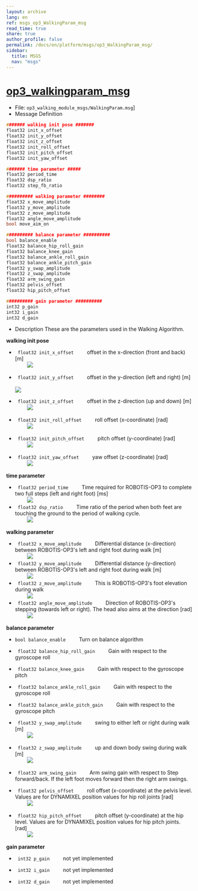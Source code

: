 ```yaml
---
layout: archive
lang: en
ref: msgs_op3_WalkingParam_msg
read_time: true
share: true
author_profile: false
permalink: /docs/en/platform/msgs/op3_WalkingParam_msg/
sidebar:
  title: MSGS
  nav: "msgs"
---
```


# [op3_walkingparam_msg](#op3-walkingparam-msg)

- File: `op3_walking_module_msgs/WalkingParam.msg`]
- Message Definition

 ```c
 ####### walking init pose #######
 float32 init_x_offset
 float32 init_y_offset
 float32 init_z_offset
 float32 init_roll_offset
 float32 init_pitch_offset
 float32 init_yaw_offset

 ####### time parameter #####
 float32 period_time
 float32 dsp_ratio
 float32 step_fb_ratio

 ########## walking parameter ########
 float32 x_move_amplitude
 float32 y_move_amplitude
 float32 z_move_amplitude
 float32 angle_move_amplitude
 bool move_aim_on

 ########## balance parameter ##########
 bool balance_enable
 float32 balance_hip_roll_gain
 float32 balance_knee_gain
 float32 balance_ankle_roll_gain
 float32 balance_ankle_pitch_gain
 float32 y_swap_amplitude
 float32 z_swap_amplitude
 float32 arm_swing_gain
 float32 pelvis_offset
 float32 hip_pitch_offset

 ########## gain parameter ##########
 int32 p_gain
 int32 i_gain
 int32 d_gain

 ```

- Description
These are the parameters used in the Walking Algorithm.  

**walking init pose**  
* ` float32 init_x_offset`
&emsp;&emsp; offset in the x-direction (front and back) [m]  
&emsp;&emsp;
![](/assets/images/platform/op3/op3_walking_module_image142.jpg)

* ` float32 init_y_offset`
&emsp;&emsp; offset in the y-direction (left and right) [m]  
&emsp;&emsp;  
![](/assets/images/platform/op3/op3_walking_module_image143.jpg)
* ` float32 init_z_offset`
&emsp;&emsp; offset in the z-direction (up and down) [m]  
&emsp;&emsp;
![](/assets/images/platform/op3/op3_walking_module_image144.jpg)
* ` float32 init_roll_offset`
&emsp;&emsp; roll offset (x-coordinate) [rad]  
&emsp;&emsp;
![](/assets/images/platform/op3/op3_walking_module_image145.jpg)
* ` float32 init_pitch_offset`
&emsp;&emsp; pitch offset (y-coordinate) [rad]  
&emsp;&emsp;
![](/assets/images/platform/op3/op3_walking_module_image146.jpg)
* ` float32 init_yaw_offset`
&emsp;&emsp; yaw offset (z-coordinate) [rad]  
&emsp;&emsp;
![](/assets/images/platform/op3/op3_walking_module_image2.gif)


**time parameter**  
* ` float32 period_time`
&emsp;&emsp; Time required for ROBOTIS-OP3 to complete two full steps (left and right foot) [ms]  
&emsp;&emsp;
![](/assets/images/platform/op3/op3_walking_module_image148.jpg)
* ` float32 dsp_ratio`
&emsp;&emsp; Time ratio of the period when both feet are touching the ground to the period of walking cycle.  
&emsp;&emsp;
![](/assets/images/platform/op3/op3_walking_module_image149.jpg)

**walking parameter**  
* ` float32 x_move_amplitude`
&emsp;&emsp; Differential distance (x-direction) between ROBOTIS-OP3's left and right foot during walk [m]  
&emsp;&emsp;
![](/assets/images/platform/op3/op3_walking_module_image150.jpg)
* ` float32 y_move_amplitude`
&emsp;&emsp; Differential distance (y-direction) between ROBOTIS-OP3's left and right foot during walk [m]  
&emsp;&emsp;
![](/assets/images/platform/op3/op3_walking_module_image151.jpg)
* ` float32 z_move_amplitude`
&emsp;&emsp; This is ROBOTIS-OP3's foot elevation during walk  
&emsp;&emsp;
![](/assets/images/platform/op3/op3_walking_module_image152.jpg)
* ` float32 angle_move_amplitude`
&emsp;&emsp; Direction of ROBOTIS-OP3's stepping (towards left or right). The head also aims at the direction [rad]  
&emsp;&emsp;
![](/assets/images/platform/op3/op3_walking_module_image3.gif)

**balance parameter**  
* `bool balance_enable`
&emsp;&emsp; Turn on balance algorithm  

* ` float32 balance_hip_roll_gain`
&emsp;&emsp; Gain with respect to the gyroscope roll

* ` float32 balance_knee_gain`
&emsp;&emsp; Gain with respect to the gyroscope pitch

* ` float32 balance_ankle_roll_gain`
&emsp;&emsp; Gain with respect to the gyroscope roll

* ` float32 balance_ankle_pitch_gain`
&emsp;&emsp; Gain with respect to the gyroscope pitch

* ` float32 y_swap_amplitude`
&emsp;&emsp; swing to either left or right during walk [m]  
&emsp;&emsp;
![](/assets/images/platform/op3/op3_walking_module_image153.jpg)
* ` float32 z_swap_amplitude`
&emsp;&emsp; up and down body swing during walk [m]  
&emsp;&emsp;
![](/assets/images/platform/op3/op3_walking_module_image154.jpg)
* ` float32 arm_swing_gain`
&emsp;&emsp; Arm swing gain with respect to Step forward/back. If the left foot moves forward then the right arm swings.

* ` float32 pelvis_offset`
&emsp;&emsp; roll offset (x-coordinate) at the pelvis level. Values are for DYNAMIXEL position values for hip roll joints [rad]  
&emsp;&emsp;
![](/assets/images/platform/op3/op3_walking_module_image155.jpg)
* ` float32 hip_pitch_offset`
&emsp;&emsp; pitch offset (y-coordinate) at the hip level. Values are for DYNAMIXEL position values for hip pitch joints. [rad]  
&emsp;&emsp;
![](/assets/images/platform/op3/op3_walking_module_image147.jpg)

**gain parameter**   
* ` int32 p_gain`
&emsp;&emsp; not yet implemented

* ` int32 i_gain`
&emsp;&emsp; not yet implemented

* ` int32 d_gain`
&emsp;&emsp; not yet implemented
